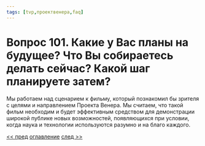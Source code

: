 ```yaml
---
tags: [tvp,проектвенера,faq]
---
```

# Вопрос 101. Какие у Вас планы на будущее? Что Вы собираетесь делать сейчас? Какой шаг планируете затем?

Мы работаем над сценарием к фильму, который познакомил бы зрителя с целями и направлением Проекта Венера. Мы считаем, что такой фильм необходим и будет эффективным средством для демонстрации широкой публике новых возможностей, появляющихся при условии, когда наука и технологии используются разумно и на благо каждого.

[<< пред](Вопрос%20100.%20Проект%20Венера%20—%20это%20утопия.md) [оглавление](FAQ%20%D0%BF%D0%BE%20%D0%BF%D1%80%D0%BE%D0%B5%D0%BA%D1%82%D1%83%20%C2%AB%D0%92%D0%B5%D0%BD%D0%B5%D1%80%D0%B0%C2%BB.md) [след >>](Вопрос%20102.%20Люди%20говорят,%20что%20сыты%20по%20горло%20жизнью%20в%20монетарном%20обществе,%20и%20что%20они%20хотели%20бы%20иметь%20больше%20возможностей%20для%20самореализации..md)
